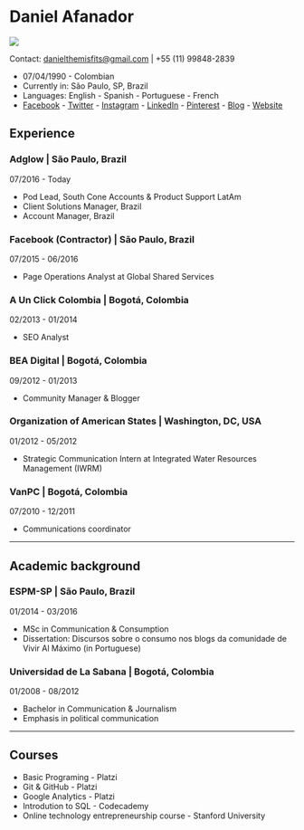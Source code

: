 # Daniel Afanador

![ ](https://pbs.twimg.com/profile_images/1232330439110615041/p46_R0gn_400x400.jpg)
  
  Contact: danielthemisfits@gmail.com | +55 (11) 99848-2839

- 07/04/1990 - Colombian
- Currently in: São Paulo, SP, Brazil
- Languages: English - Spanish - Portuguese - French 
- [Facebook](https://www.facebook.com/danielafanador03) - [Twitter](https://twitter.com/Daniel_Afanador) - [Instagram](https://www.instagram.com/daniel_afanador/) - [LinkedIn](https://www.linkedin.com/in/danielafanador/) - [Pinterest](https://br.pinterest.com/danielafanador/) - [Blog](https://www.mirincon.co/) - [Website](https://danielafanador.co/)

## Experience

### Adglow | São Paulo, Brazil  
07/2016 - Today
- Pod Lead, South Cone Accounts & Product Support LatAm
- Client Solutions Manager, Brazil
- Account Manager, Brazil

### Facebook (Contractor) | São Paulo, Brazil  
07/2015 - 06/2016
- Page Operations Analyst at Global Shared Services

### A Un Click Colombia | Bogotá, Colombia
02/2013 - 01/2014
- SEO Analyst

### BEA Digital | Bogotá, Colombia
09/2012 - 01/2013
- Community Manager & Blogger

### Organization of American States | Washington, DC, USA
01/2012 - 05/2012
- Strategic Communication Intern at Integrated Water Resources Management (IWRM)

### VanPC | Bogotá, Colombia
07/2010 - 12/2011
- Communications coordinator
---
## Academic background

### ESPM-SP | São Paulo, Brazil
01/2014 - 03/2016
- MSc in Communication & Consumption
- Dissertation: Discursos sobre o consumo nos blogs da comunidade de Vivir Al Máximo (in Portuguese)

### Universidad de La Sabana | Bogotá, Colombia
01/2008 - 08/2012
- Bachelor in Communication & Journalism
- Emphasis in political communication
---
## Courses

- Basic Programing - Platzi 
- Git & GitHub - Platzi
- Google Analytics - Platzi
- Introdution to SQL - Codecademy
- Online technology entrepreneurship course - Stanford University
